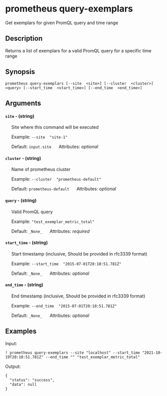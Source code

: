 # prometheus query-exemplars

Get exemplars for given PromQL query and time range

## Description

Returns a list of exemplars for a valid PromQL query for a specific time range

## Synopsis

`prometheus query-exemplars [--site  <site>] [--cluster  <cluster>] <query> [--start_time  <start_time>] [--end_time  <end_time>]`

## Arguments


#### `site` - (string)

&nbsp;&nbsp;&nbsp;&nbsp; Site where this command will be executed  

&nbsp;&nbsp;&nbsp;&nbsp; Example:  `--site  "site-1"`

&nbsp;&nbsp;&nbsp;&nbsp; Default: `input.site`
&nbsp;&nbsp;&nbsp;&nbsp; Attributes: _optional_  


#### `cluster` - (string)

&nbsp;&nbsp;&nbsp;&nbsp; Name of prometheus cluster  

&nbsp;&nbsp;&nbsp;&nbsp; Example:  `--cluster  "prometheus-default"`

&nbsp;&nbsp;&nbsp;&nbsp; Default: `prometheus-default`
&nbsp;&nbsp;&nbsp;&nbsp; Attributes: _optional_  


#### `query` - (string)

&nbsp;&nbsp;&nbsp;&nbsp; Valid PromQL query  

&nbsp;&nbsp;&nbsp;&nbsp; Example:  `"test_exemplar_metric_total"`

&nbsp;&nbsp;&nbsp;&nbsp; Default: `_None_`
&nbsp;&nbsp;&nbsp;&nbsp; Attributes: _required_  


#### `start_time` - (string)

&nbsp;&nbsp;&nbsp;&nbsp; Start timestamp (inclusive, Should be provided in rfc3339 format)  

&nbsp;&nbsp;&nbsp;&nbsp; Example:  `--start_time  "2015-07-01T20:10:51.781Z"`

&nbsp;&nbsp;&nbsp;&nbsp; Default: `_None_`
&nbsp;&nbsp;&nbsp;&nbsp; Attributes: _optional_  


#### `end_time` - (string)

&nbsp;&nbsp;&nbsp;&nbsp; End timestamp (inclusive, Should be provided in rfc3339 format)  

&nbsp;&nbsp;&nbsp;&nbsp; Example:  `--end_time  "2015-07-01T20:10:51.781Z"`

&nbsp;&nbsp;&nbsp;&nbsp; Default: `_None_`
&nbsp;&nbsp;&nbsp;&nbsp; Attributes: _optional_  



## Examples

Input: 
```
! prometheus query-exemplars --site "localhost" --start_time "2021-10-19T20:10:51.781Z" --end_time "" "test_exemplar_metric_total"
```
Output: 
```
{
  "status": "success",
  "data": null
}
```

